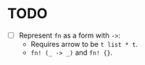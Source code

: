 # TODO

- [ ] Represent `fn` as a form with `->`:
  - Requires arrow to be `t list * t`.
  - `fn! (_ -> _)` and `fn! {}`.